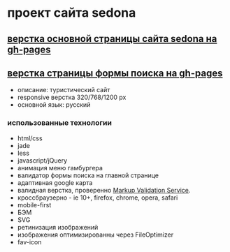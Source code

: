 # проект сайта sedona

## [верстка основной страницы сайта sedona на gh-pages](http://mauserkurz.github.io/sedona/)
## [верстка страницы формы поиска на gh-pages](http://mauserkurz.github.io/sedona/hotels.html)
* описание: туристический сайт 
* responsive верстка 320/768/1200 px
* основной язык: русский

### использованные технологии

* html/css
* jade
* less
* javascript/jQuery
 * анимация меню гамбургера
 * валидатор формы поиска на главной странице
 * адаптивная google карта
* валидная верстка, проверенно [Markup Validation Service](https://validator.w3.org/).
* кроссбраузерно - ie 10+, firefox, chrome, opera, safari
* mobile-first
* БЭМ
* SVG
* ретинизация изображений
* изображения оптимизированны через FileOptimizer
* fav-icon
